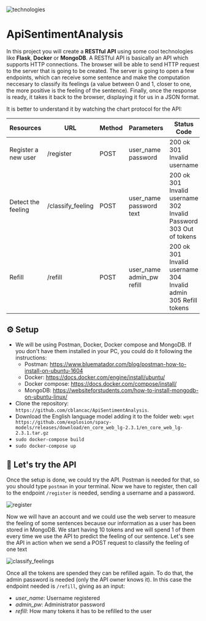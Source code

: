 
![technologies](https://user-images.githubusercontent.com/105242658/170760172-851b4c32-a763-4506-aaa6-052683964ddc.png)


# ApiSentimentAnalysis

In this project you will create a **RESTful API** using some cool technologies like **Flask**, **Docker** or **MongoDB**. A RESTful API is basically an API which supports HTTP connections. The browser will be able to send HTTP request to the server that is going to be created. The server is going to open a few endpoints, which can receive some sentence and make the computation neccesary to classify its feelings (a value between 0 and 1, closer to one, the more positive is the feeling of the sentence). Finally, once the response is ready, it takes it back to the browser, displaying it for us in a JSON format.

It is better to understand it by watching the chart protocol for the API:

| Resources | URL| Method | Parameters | Status Code |
| ----- | ---- | ---- | ---- | ---- |
| Register a new user | /register | POST | user_name <br /> password | 200 ok <br /> 301 Invalid username
| Detect the feeling | /classify_feeling | POST | user_name <br /> password <br /> text | 200 ok <br /> 301 Invalid username <br /> 302 Invalid Password <br /> 303 Out of tokens | 
| Refill | /refill | POST | user_name  <br />  admin_pw <br /> refill | 200 ok <br /> 301 Invalid username <br /> 304 Invalid admin <br /> 305 Refill tokens |


## :gear: Setup
- We will be using Postman, Docker, Docker compose and MongoDB. If you don't have them installed in your PC, you could do it following the instructions:
  - Postman: https://www.bluematador.com/blog/postman-how-to-install-on-ubuntu-1604
  - Docker: https://docs.docker.com/engine/install/ubuntu/
  - Docker compose: https://docs.docker.com/compose/install/
  - MongoDB: https://websiteforstudents.com/how-to-install-mongodb-on-ubuntu-linux/
- Clone the repository: `https://github.com/cblancac/ApiSentimentAnalysis`.
- Download the English language model adding it to the folder web:
   `wget https://github.com/explosion/spacy-models/releases/download/en_core_web_lg-2.3.1/en_core_web_lg-2.3.1.tar.gz`
- `sudo docker-compose build`
- `sudo docker-compose up`

## :tada: Let's try the API
Once the setup is done, we could try the API. Postman is needed for that, so you should type `postman` in your terminal. Now we have to register, then call to the endpoint `/register` is needed, sending a username and a password. 

![register](https://user-images.githubusercontent.com/105242658/170741691-bc91fb42-00d5-4d3f-bd6d-70d52d730557.png)

Now we will have an account and we could use the web server to measure the feeling of some sentences because our information as a user has been stored in MongoDB. We start having 10 tokens and we will spend 1 of them every time we use the API to predict the feeling of our sentence. Let's see the API in action when we send a POST request to classify the feeling of one text

![classify_feelings](https://user-images.githubusercontent.com/105242658/170743771-585cd156-17e7-4d88-af4c-c2f94b1f2562.png)

Once all the tokens are spended they can be refilled again. To do that, the admin password is needed (only the API owner knows it). In this case the endpoint needed is `/refill`, giving as an input:
- *user_name*: Username registered 
- *admin_pw*: Administrator password
- *refill*: How many tokens it has to be refilled to the user

